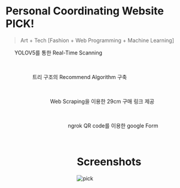 # Personal Coordinating Website PICK!
> Art + Tech [Fashion + Web Programming + Machine Learning]<br/>
<ul>YOLOV5를 통한 Real-Time Scanning<ul/><br/>
<ul>트리 구조의 Recommend Algorithm 구축<ul/><br/>
<ul>Web Scraping을 이용한 29cm 구매 링크 제공<ul/><br/>
<ul>ngrok QR code를 이용한 google Form<ul/><br/>

# Screenshots
![pick](https://github.com/yihyun-kim1/PICK/assets/93534188/8596411f-4130-417f-a8fc-08b6b6e81257)
